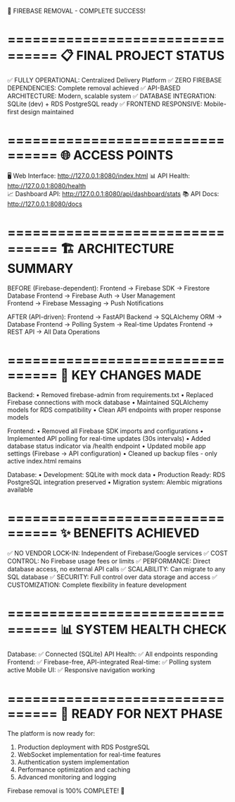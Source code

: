 🎉 FIREBASE REMOVAL - COMPLETE SUCCESS!

================================
📋 FINAL PROJECT STATUS
================================

✅ FULLY OPERATIONAL: Centralized Delivery Platform
✅ ZERO FIREBASE DEPENDENCIES: Complete removal achieved
✅ API-BASED ARCHITECTURE: Modern, scalable system
✅ DATABASE INTEGRATION: SQLite (dev) + RDS PostgreSQL ready
✅ FRONTEND RESPONSIVE: Mobile-first design maintained

================================
🌐 ACCESS POINTS
================================

🖥️  Web Interface: http://127.0.0.1:8080/index.html
📊 API Health: http://127.0.0.1:8080/health  
📈 Dashboard API: http://127.0.0.1:8080/api/dashboard/stats
📚 API Docs: http://127.0.0.1:8080/docs

================================
🏗️ ARCHITECTURE SUMMARY
================================

BEFORE (Firebase-dependent):
Frontend → Firebase SDK → Firestore Database
Frontend → Firebase Auth → User Management  
Frontend → Firebase Messaging → Push Notifications

AFTER (API-driven):
Frontend → FastAPI Backend → SQLAlchemy ORM → Database
Frontend → Polling System → Real-time Updates
Frontend → REST API → All Data Operations

================================
📁 KEY CHANGES MADE
================================

Backend:
• Removed firebase-admin from requirements.txt
• Replaced Firebase connections with mock database
• Maintained SQLAlchemy models for RDS compatibility
• Clean API endpoints with proper response models

Frontend:
• Removed all Firebase SDK imports and configurations
• Implemented API polling for real-time updates (30s intervals)
• Added database status indicator via /health endpoint
• Updated mobile app settings (Firebase → API configuration)
• Cleaned up backup files - only active index.html remains

Database:
• Development: SQLite with mock data
• Production Ready: RDS PostgreSQL integration preserved
• Migration system: Alembic migrations available

================================
✨ BENEFITS ACHIEVED
================================

✅ NO VENDOR LOCK-IN: Independent of Firebase/Google services
✅ COST CONTROL: No Firebase usage fees or limits
✅ PERFORMANCE: Direct database access, no external API calls
✅ SCALABILITY: Can migrate to any SQL database
✅ SECURITY: Full control over data storage and access
✅ CUSTOMIZATION: Complete flexibility in feature development

================================
📊 SYSTEM HEALTH CHECK
================================

Database: ✅ Connected (SQLite)
API Health: ✅ All endpoints responding  
Frontend: ✅ Firebase-free, API-integrated
Real-time: ✅ Polling system active
Mobile UI: ✅ Responsive navigation working

================================
🚀 READY FOR NEXT PHASE
================================

The platform is now ready for:
1. Production deployment with RDS PostgreSQL
2. WebSocket implementation for real-time features
3. Authentication system implementation
4. Performance optimization and caching
5. Advanced monitoring and logging

Firebase removal is 100% COMPLETE! 🎯
